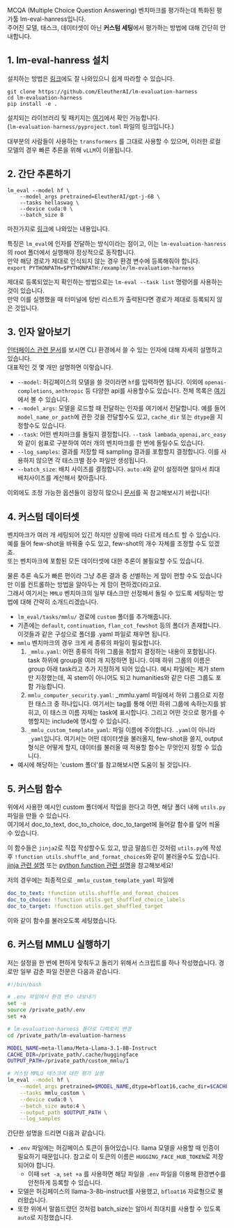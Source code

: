 MCQA (Multiple Choice Question Answering) 벤치마크를 평가하는데 특화된 평가툴 lm-eval-hanress입니다.  
주어진 모델, 태스크, 데이터셋이 아닌 **커스텀 세팅**에서 평가하는 방법에 대해 간단히 안내합니다.

## 1. lm-eval-hanress 설치
설치하는 방법은 [링크](https://github.com/EleutherAI/lm-evaluation-harness/tree/main)에도 잘 나와있으니 쉽게 따라할 수 있습니다.

```
git clone https://github.com/EleutherAI/lm-evaluation-harness
cd lm-evaluation-harness
pip install -e .
```

설치되는 라이브러리 및 패키지는 [여기](https://github.com/EleutherAI/lm-evaluation-harness/blob/main/pyproject.toml)에서 확인 가능합니다.  
(`lm-evaluation-harness/pyproject.toml` 파일의 링크입니다.)

대부분의 사람들이 사용하는 `transformers` 를 그대로 사용할 수 있으며, 이러한 로컬 모델의 경우 빠른 추론을 위해 `vLLM`이 이용됩니다.


## 2. 간단 추론하기

```
lm_eval --model hf \
    --model_args pretrained=EleutherAI/gpt-j-6B \
    --tasks hellaswag \
    --device cuda:0 \
    --batch_size 8
```
마찬가지로 [링크](https://github.com/EleutherAI/lm-evaluation-harness/tree/main)에 나와있는 내용입니다.

특징은 `lm_eval`에 인자를 전달하는 방식이라는 점이고, 이는 `lm-evaluation-hanress`의 root 폴더에서 실행해야 정상적으로 동작합니다.  
만약 해당 경로가 제대로 인식되지 않는 경우 환경 변수에 등록해줘야 합니다.  
`export PYTHONPATH=$PYTHONPATH:/example/lm-evaluation-harness`

제대로 등록되었는지 확인하는 방법으로는 `lm-eval --task list` 명령어를 사용하는 것이 있습니다.  
만약 이를 실행했을 때 터미널에 텅빈 리스트가 출력된다면 경로가 제대로 등록되지 않은 것입니다.

## 3. 인자 알아보기
[인터페이스 관련 문서](https://github.com/EleutherAI/lm-evaluation-harness/blob/main/docs/interface.md)를 보시면 CLI 환경에서 쓸 수 있는 인자에 대해 자세히 설명하고 있습니다.  
대표적인 것 몇 개만 설명하면 이렇습니다.

- `--model`: 허깅페이스의 모델을 쓸 것이라면 `hf`를 입력하면 됩니다. 이외에 `openai-completions`, `anthropic` 등 다양한 api를 사용할수도 있습니다. 전체 목록은 [여기](https://github.com/EleutherAI/lm-evaluation-harness/tree/main#model-apis-and-inference-servers)에서 볼 수 있습니다.
- `--model_args`: 모델을 로드할 때 전달하는 인자를 여기에서 전달합니다. 예를 들어 `model_name_or_path`에 관한 것을 전달할수도 있고, `cache_dir` 또는 `dtype`을 지정할수도 있습니다.
- `--task`: 어떤 벤치마크를 돌릴지 결정합니다. `--task lambada_openai,arc_easy`와 같이 쉼표로 구분하여 여러 개의 벤치마크를 한 번에 돌릴수도 있습니다.
- `--log_samples`: 결과를 저장할 때 sampling 결과를 포함할지 결정합니다. 이를 사용하지 않으면 각 태스크별 점수 파일만 생성됩니다.
- `--batch_size`: 배치 사이즈를 결정합니다. `auto:4`와 같이 설정하면 알아서 최대 배치사이즈를 계산해서 찾아줍니다.

이외에도 조정 가능한 옵션들이 굉장히 많으니 [문서](https://github.com/EleutherAI/lm-evaluation-harness/blob/main/docs/interface.md)를 꼭 참고해보시기 바랍니다!


## 4. 커스텀 데이터셋
벤치마크가 여러 개 세팅되어 있긴 하지만 상황에 따라 다르게 테스트 할 수 있습니다.  
예를 들어 few-shot을 바꿔줄 수도 있고, few-shot의 개수 자체를 조정할 수도 있겠죠.  
또는 벤치마크에 포함된 모든 데이터셋에 대한 추론이 불필요할 수도 있습니다.

물론 추론 속도가 빠른 편이라 그냥 추론 결과 중 선별하는 게 맘이 편할 수도 있습니다만 이를 컨트롤하는 방법을 알아두는 게 맘이 편하겠더라고요.  
그래서 여기서는 `MMLU` 벤치마크의 일부 태스크만 선정해서 돌릴 수 있도록 세팅하는 방법에 대해 간략히 소개드리겠습니다.

- `lm_eval/tasks/mmlu/` 경로에 `custom` 폴더를 추가해줍니다.
- 기존에는 `default`, `continuation`, `flan_cot_fewshot` 등의 폴더가 존재합니다. 이것들과 같은 구성으로 폴더를 .yaml 파일로 채우면 됩니다.
- `mmlu` 벤치마크의 경우 크게 세 종류의 파일이 필요합니다.
    1. `_mmlu.yaml`: 어떤 종류의 하위 그룹을 취할지 결정하는 내용이 포함됩니다. task 하위에 group을 여러 개 지정하면 됩니다. 이때 하위 그룹의 이름은 group 아래 task라고 추가 지정하게 되어 있습니다. 예시 파일에는 제가 stem만 지정했는데, 꼭 stem이 아니어도 되고 humanities와 같은 다른 그룹도 포함 가능합니다.
    2. `mmlu_computer_security.yaml`:  _mmlu.yaml 파일에서 하위 그룹으로 지정한 태스크 중 하나입니다. 여기서는 tag를 통해 어떤 하위 그룹에 속하는지를 밝히고, 이 태스크 이름 자체는 task에 표시합니다. 그리고 어떤 것으로 평가를 수행할지는 include에 명시할 수 있습니다.
    3. `_mmlu_custom_template_yaml`: 파일 이름에 주의합니다. `.yaml`이 아니라 `_yaml`입니다. 여기서는 어떤 데이터셋을 불러올지, few-shot을 쓸지, output 형식은 어떻게 할지, 데이터를 불러올 때 적용할 함수는 무엇인지 정할 수 있습니다.
- 예시에 해당하는 'custom 폴더'를 참고해보시면 도움이 될 것입니다.

## 5. 커스텀 함수
위에서 사용한 예시인 custom 폴더에서 작업을 한다고 하면, 해당 폴더 내에 `utils.py` 파일을 만들 수 있습니다.  
여기에서 doc_to_text, doc_to_choice, doc_to_target에 들어갈 함수를 덮어 씌울 수 있습니다.

이 함수들은 `jinja2`로 직접 작성할수도 있고, 방금 말씀드린 것처럼 `utils.py`에 작성 후 `!function utils.shuffle_and_format_choices`와 같이 불러올수도 있습니다.
[jinja 관련 설명](https://github.com/EleutherAI/lm-evaluation-harness/blob/main/docs/new_task_guide.md#writing-a-prompt-with-jinja-2) 또는 [python function 관련 설명](https://github.com/EleutherAI/lm-evaluation-harness/blob/main/docs/new_task_guide.md#using-python-functions-for-prompts)을 참고해보세요! 

저의 경우에는 최종적으로 `_mmlu_custom_template_yaml` 파일에

```yaml
doc_to_text: !function utils.shuffle_and_format_choices
doc_to_choice: !function utils.get_shuffled_choice_labels
doc_to_target: !function utils.get_shuffled_target
```

이와 같이 함수를 불러오도록 세팅했습니다.

## 6. 커스텀 MMLU 실행하기
저는 설정을 한 번에 편하게 맞춰두고 돌리기 위해서 스크립트를 하나 작성했습니다.
경로만 일부 감춘 파일 전문은 다음과 같습니다.

```bash
#!/bin/bash

# .env 파일에서 환경 변수 내보내기
set -a
source /private_path/.env
set +a

# lm-evaluation-harness 폴더로 디렉토리 변경
cd /private_path/lm-evaluation-harness

MODEL_NAME=meta-llama/Meta-Llama-3.1-8B-Instruct
CACHE_DIR=/private_path/.cache/huggingface
OUTPUT_PATH=/private_path/custom_mmlu/1

# 커스텀 MMLU 태스크에 대한 평가 실행
lm_eval --model hf \
    --model_args pretrained=$MODEL_NAME,dtype=bfloat16,cache_dir=$CACHE_DIR \
    --tasks mmlu_custom \
    --device cuda:0 \
    --batch_size auto:4 \
    --output_path $OUTPUT_PATH \
    --log_samples
```

간단한 설명을 드리면 다음과 같습니다.

- `.env` 파일에는 허깅페이스 토큰이 들어있습니다. llama 모델을 사용할 때 인증이 필요하기 때문입니다. 참고로 이 토큰의 이름은 `HUGGING_FACE_HUB_TOKEN`로 저장되어야 합니다.
    - 이때 `set -a`, `set +a` 를 사용하면 해당 파일을 `.env` 파일을 이용해 환경변수를 안전하게 등록할 수 있습니다.
- 모델은 허깅페이스의 llama-3-8b-instruct를 사용했고, `bfloat16` 자료형으로 불러왔습니다.
- 또한 위에서 말씀드렸던 것처럼 batch_size는 알아서 최대치를 사용할 수 있도록 `auto`로 지정했습니다.